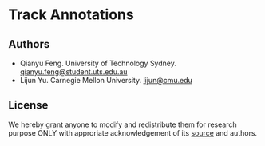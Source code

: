 # Track Annotations

## Authors

- Qianyu Feng. University of Technology Sydney. qianyu.feng@student.uts.edu.au
- Lijun Yu. Carnegie Mellon University. lijun@cmu.edu

## License

We hereby grant anyone to modify and redistribute them for research purpose ONLY with approriate acknowledgement of its [source](.) and authors.
